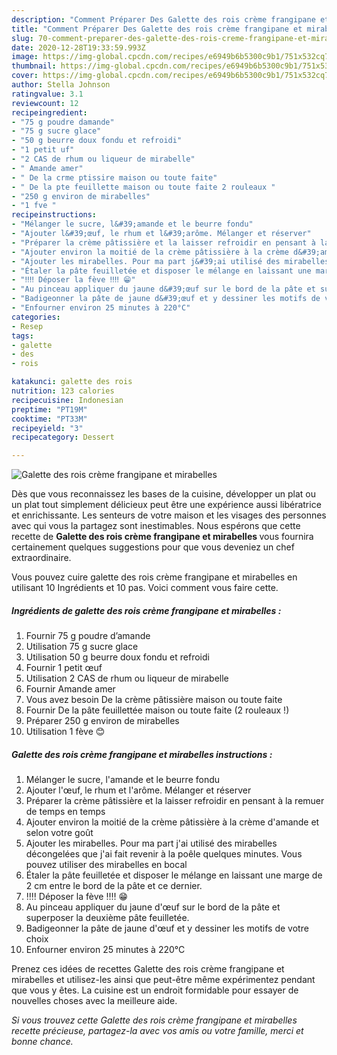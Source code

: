 ```yaml
---
description: "Comment Préparer Des Galette des rois crème frangipane et mirabelles"
title: "Comment Préparer Des Galette des rois crème frangipane et mirabelles"
slug: 70-comment-preparer-des-galette-des-rois-creme-frangipane-et-mirabelles
date: 2020-12-28T19:33:59.993Z
image: https://img-global.cpcdn.com/recipes/e6949b6b5300c9b1/751x532cq70/galette-des-rois-creme-frangipane-et-mirabelles-photo-principale-de-la-recette.jpg
thumbnail: https://img-global.cpcdn.com/recipes/e6949b6b5300c9b1/751x532cq70/galette-des-rois-creme-frangipane-et-mirabelles-photo-principale-de-la-recette.jpg
cover: https://img-global.cpcdn.com/recipes/e6949b6b5300c9b1/751x532cq70/galette-des-rois-creme-frangipane-et-mirabelles-photo-principale-de-la-recette.jpg
author: Stella Johnson
ratingvalue: 3.1
reviewcount: 12
recipeingredient:
- "75 g poudre damande"
- "75 g sucre glace"
- "50 g beurre doux fondu et refroidi"
- "1 petit uf"
- "2 CAS de rhum ou liqueur de mirabelle"
- " Amande amer"
- " De la crme ptissire maison ou toute faite"
- " De la pte feuillette maison ou toute faite 2 rouleaux "
- "250 g environ de mirabelles"
- "1 fve "
recipeinstructions:
- "Mélanger le sucre, l&#39;amande et le beurre fondu"
- "Ajouter l&#39;œuf, le rhum et l&#39;arôme. Mélanger et réserver"
- "Préparer la crème pâtissière et la laisser refroidir en pensant à la remuer de temps en temps"
- "Ajouter environ la moitié de la crème pâtissière à la crème d&#39;amande et selon votre goût"
- "Ajouter les mirabelles. Pour ma part j&#39;ai utilisé des mirabelles décongelées que j&#39;ai fait revenir à la poêle quelques minutes. Vous pouvez utiliser des mirabelles en bocal"
- "Étaler la pâte feuilletée et disposer le mélange en laissant une marge de 2 cm entre le bord de la pâte et ce dernier."
- "‼️‼️ Déposer la fève ‼️‼️ 😁"
- "Au pinceau appliquer du jaune d&#39;œuf sur le bord de la pâte et superposer la deuxième pâte feuilletée."
- "Badigeonner la pâte de jaune d&#39;œuf et y dessiner les motifs de votre choix"
- "Enfourner environ 25 minutes à 220°C"
categories:
- Resep
tags:
- galette
- des
- rois

katakunci: galette des rois 
nutrition: 123 calories
recipecuisine: Indonesian
preptime: "PT19M"
cooktime: "PT33M"
recipeyield: "3"
recipecategory: Dessert

---
```



![Galette des rois crème frangipane et mirabelles](https://img-global.cpcdn.com/recipes/e6949b6b5300c9b1/751x532cq70/galette-des-rois-creme-frangipane-et-mirabelles-photo-principale-de-la-recette.jpg)

Dès que vous reconnaissez les bases de la cuisine, développer un plat ou un plat tout simplement délicieux peut être une expérience aussi libératrice et enrichissante. Les senteurs de votre maison et les visages des personnes avec qui vous la partagez sont inestimables. Nous espérons que cette recette de <strong> Galette des rois crème frangipane et mirabelles </strong> vous fournira certainement quelques suggestions pour que vous deveniez un chef extraordinaire.

<!--inarticleads1-->

Vous pouvez cuire galette des rois crème frangipane et mirabelles en utilisant 10 Ingrédients et 10 pas. Voici comment vous faire cette.

##### Ingrédients de galette des rois crème frangipane et mirabelles :

1. Fournir 75 g poudre d’amande
1. Utilisation 75 g sucre glace
1. Utilisation 50 g beurre doux fondu et refroidi
1. Fournir 1 petit œuf
1. Utilisation 2 CAS de rhum ou liqueur de mirabelle
1. Fournir  Amande amer
1. Vous avez besoin  De la crème pâtissière maison ou toute faite
1. Fournir  De la pâte feuillettée maison ou toute faite (2 rouleaux !)
1. Préparer 250 g environ de mirabelles
1. Utilisation 1 fève 😊




<!--inarticleads2-->

##### Galette des rois crème frangipane et mirabelles instructions :

1. Mélanger le sucre, l&#39;amande et le beurre fondu
1. Ajouter l&#39;œuf, le rhum et l&#39;arôme. Mélanger et réserver
1. Préparer la crème pâtissière et la laisser refroidir en pensant à la remuer de temps en temps
1. Ajouter environ la moitié de la crème pâtissière à la crème d&#39;amande et selon votre goût
1. Ajouter les mirabelles. Pour ma part j&#39;ai utilisé des mirabelles décongelées que j&#39;ai fait revenir à la poêle quelques minutes. Vous pouvez utiliser des mirabelles en bocal
1. Étaler la pâte feuilletée et disposer le mélange en laissant une marge de 2 cm entre le bord de la pâte et ce dernier.
1. ‼️‼️ Déposer la fève ‼️‼️ 😁
1. Au pinceau appliquer du jaune d&#39;œuf sur le bord de la pâte et superposer la deuxième pâte feuilletée.
1. Badigeonner la pâte de jaune d&#39;œuf et y dessiner les motifs de votre choix
1. Enfourner environ 25 minutes à 220°C




<!--inarticleads1-->

<p>
Prenez ces idées de recettes Galette des rois crème frangipane et mirabelles et utilisez-les ainsi que peut-être même expérimentez pendant que vous y êtes. La cuisine est un endroit formidable pour essayer de nouvelles choses avec la meilleure aide.
</p>

<p>
<i>Si vous trouvez cette Galette des rois crème frangipane et mirabelles recette précieuse, partagez-la avec vos amis ou votre famille, merci et bonne chance.</i>
</p>
